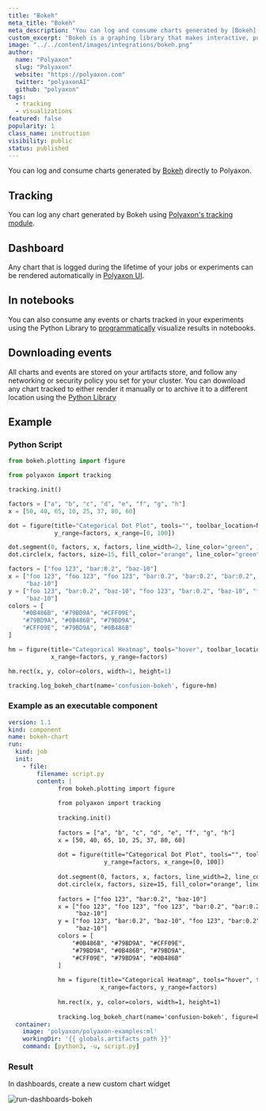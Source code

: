 ```yaml
---
title: "Bokeh"
meta_title: "Bokeh"
meta_description: "You can log and consume charts generated by [Bokeh](https://bokeh.org/) directly to Polyaxon."
custom_excerpt: "Bokeh is a graphing library that makes interactive, publication-quality graphs. Bokeh makes it simple to create common plots, but also can handle custom or specialized use-cases."
image: "../../content/images/integrations/bokeh.png"
author:
  name: "Polyaxon"
  slug: "Polyaxon"
  website: "https://polyaxon.com"
  twitter: "polyaxonAI"
  github: "polyaxon"
tags:
  - tracking
  - visualizations
featured: false
popularity: 1
class_name: instruction
visibility: public
status: published
---
```


You can log and consume charts generated by [Bokeh](https://bokeh.org/) directly to Polyaxon.

## Tracking

You can log any chart generated by Bokeh using [Polyaxon's tracking module](/docs/experimentation/tracking/module/#log_bokeh_chart).

## Dashboard

Any chart that is logged during the lifetime of your jobs or experiments can be rendered automatically in [Polyaxon UI](/docs/experimentation/visualizations/custom/#bokeh).

## In notebooks

You can also consume any events or charts tracked in your experiments using the Python Library to [programmatically](/docs/experimentation/visualizations/programmatic/#single-run) visualize results in notebooks.

## Downloading events

All charts and events are stored on your artifacts store, and follow any networking or security policy you set for your cluster.
You can download any chart tracked to either render it manually or to archive it to a different location using the [Python Library](/docs/core/python-library/run-client/#get_events)

## Example

### Python Script

```python
from bokeh.plotting import figure

from polyaxon import tracking

tracking.init()

factors = ["a", "b", "c", "d", "e", "f", "g", "h"]
x = [50, 40, 65, 10, 25, 37, 80, 60]

dot = figure(title="Categorical Dot Plot", tools="", toolbar_location=None,
             y_range=factors, x_range=[0, 100])

dot.segment(0, factors, x, factors, line_width=2, line_color="green", )
dot.circle(x, factors, size=15, fill_color="orange", line_color="green", line_width=3, )

factors = ["foo 123", "bar:0.2", "baz-10"]
x = ["foo 123", "foo 123", "foo 123", "bar:0.2", "bar:0.2", "bar:0.2", "baz-10", "baz-10",
     "baz-10"]
y = ["foo 123", "bar:0.2", "baz-10", "foo 123", "bar:0.2", "baz-10", "foo 123", "bar:0.2",
     "baz-10"]
colors = [
    "#0B486B", "#79BD9A", "#CFF09E",
    "#79BD9A", "#0B486B", "#79BD9A",
    "#CFF09E", "#79BD9A", "#0B486B"
]

hm = figure(title="Categorical Heatmap", tools="hover", toolbar_location=None,
            x_range=factors, y_range=factors)

hm.rect(x, y, color=colors, width=1, height=1)

tracking.log_bokeh_chart(name='confusion-bokeh', figure=hm)
```

### Example as an executable component

```yaml
version: 1.1
kind: component
name: bokeh-chart
run:
  kind: job
  init:
    - file:
        filename: script.py
        content: |
              from bokeh.plotting import figure
            
              from polyaxon import tracking
              
              tracking.init()
            
              factors = ["a", "b", "c", "d", "e", "f", "g", "h"]
              x = [50, 40, 65, 10, 25, 37, 80, 60]
            
              dot = figure(title="Categorical Dot Plot", tools="", toolbar_location=None,
                           y_range=factors, x_range=[0, 100])
            
              dot.segment(0, factors, x, factors, line_width=2, line_color="green", )
              dot.circle(x, factors, size=15, fill_color="orange", line_color="green", line_width=3, )
            
              factors = ["foo 123", "bar:0.2", "baz-10"]
              x = ["foo 123", "foo 123", "foo 123", "bar:0.2", "bar:0.2", "bar:0.2", "baz-10", "baz-10",
                   "baz-10"]
              y = ["foo 123", "bar:0.2", "baz-10", "foo 123", "bar:0.2", "baz-10", "foo 123", "bar:0.2",
                   "baz-10"]
              colors = [
                  "#0B486B", "#79BD9A", "#CFF09E",
                  "#79BD9A", "#0B486B", "#79BD9A",
                  "#CFF09E", "#79BD9A", "#0B486B"
              ]
            
              hm = figure(title="Categorical Heatmap", tools="hover", toolbar_location=None,
                          x_range=factors, y_range=factors)
            
              hm.rect(x, y, color=colors, width=1, height=1)
            
              tracking.log_bokeh_chart(name='confusion-bokeh', figure=hm)
  container:
    image: 'polyaxon/polyaxon-examples:ml'
    workingDir: '{{ globals.artifacts_path }}'
    command: [python3, -u, script.py]
```

### Result

In dashboards, create a new custom chart widget

![run-dashboards-bokeh](../../content/images/dashboard/runs/dashboards-bokeh.png)
